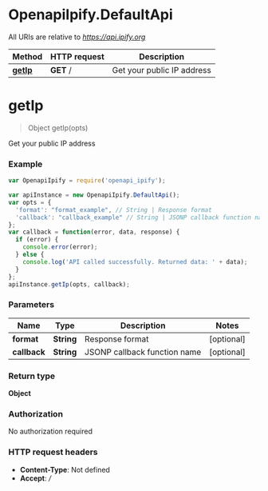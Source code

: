 # OpenapiIpify.DefaultApi

All URIs are relative to *https://api.ipify.org*

Method | HTTP request | Description
------------- | ------------- | -------------
[**getIp**](DefaultApi.md#getIp) | **GET** / | Get your public IP address


<a name="getIp"></a>
# **getIp**
> Object getIp(opts)

Get your public IP address

### Example
```javascript
var OpenapiIpify = require('openapi_ipify');

var apiInstance = new OpenapiIpify.DefaultApi();
var opts = {
  'format': "format_example", // String | Response format
  'callback': "callback_example" // String | JSONP callback function name
};
var callback = function(error, data, response) {
  if (error) {
    console.error(error);
  } else {
    console.log('API called successfully. Returned data: ' + data);
  }
};
apiInstance.getIp(opts, callback);
```

### Parameters

Name | Type | Description  | Notes
------------- | ------------- | ------------- | -------------
 **format** | **String**| Response format | [optional] 
 **callback** | **String**| JSONP callback function name | [optional] 

### Return type

**Object**

### Authorization

No authorization required

### HTTP request headers

 - **Content-Type**: Not defined
 - **Accept**: */*

